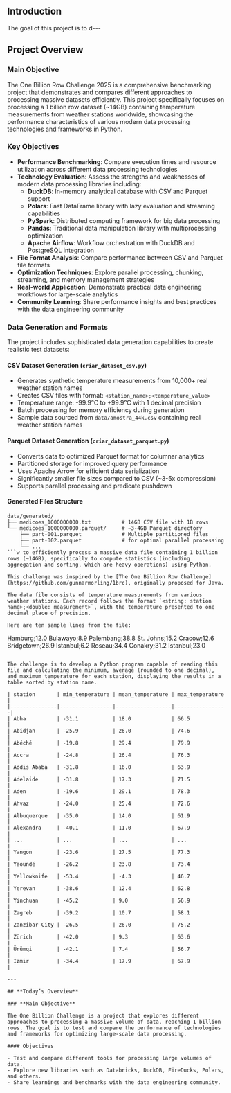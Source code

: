 ## Introduction

The goal of this project is to d---

## **Project Overview**

### **Main Objective**

The One Billion Row Challenge 2025 is a comprehensive benchmarking project that demonstrates and compares different approaches to processing massive datasets efficiently. This project specifically focuses on processing a 1 billion row dataset (~14GB) containing temperature measurements from weather stations worldwide, showcasing the performance characteristics of various modern data processing technologies and frameworks in Python.

### **Key Objectives**

- **Performance Benchmarking**: Compare execution times and resource utilization across different data processing technologies
- **Technology Evaluation**: Assess the strengths and weaknesses of modern data processing libraries including:
  - **DuckDB**: In-memory analytical database with CSV and Parquet support
  - **Polars**: Fast DataFrame library with lazy evaluation and streaming capabilities  
  - **PySpark**: Distributed computing framework for big data processing
  - **Pandas**: Traditional data manipulation library with multiprocessing optimization
  - **Apache Airflow**: Workflow orchestration with DuckDB and PostgreSQL integration
- **File Format Analysis**: Compare performance between CSV and Parquet file formats
- **Optimization Techniques**: Explore parallel processing, chunking, streaming, and memory management strategies
- **Real-world Application**: Demonstrate practical data engineering workflows for large-scale analytics
- **Community Learning**: Share performance insights and best practices with the data engineering community

### **Data Generation and Formats**

The project includes sophisticated data generation capabilities to create realistic test datasets:

#### **CSV Dataset Generation** (`criar_dataset_csv.py`)
- Generates synthetic temperature measurements from 10,000+ real weather station names
- Creates CSV files with format: `<station_name>;<temperature_value>`
- Temperature range: -99.9°C to +99.9°C with 1 decimal precision
- Batch processing for memory efficiency during generation
- Sample data sourced from `data/amostra_44k.csv` containing real weather station names

#### **Parquet Dataset Generation** (`criar_dataset_parquet.py`)
- Converts data to optimized Parquet format for columnar analytics
- Partitioned storage for improved query performance
- Uses Apache Arrow for efficient data serialization
- Significantly smaller file sizes compared to CSV (~3-5x compression)
- Supports parallel processing and predicate pushdown

#### **Generated Files Structure**
```
data/generated/
├── medicoes_1000000000.txt          # 14GB CSV file with 1B rows
└── medicoes_1000000000.parquet/     # ~3-4GB Parquet directory
    ├── part-001.parquet             # Multiple partitioned files
    ├── part-002.parquet             # for optimal parallel processing
    └── ...
```w to efficiently process a massive data file containing 1 billion rows (~14GB), specifically to compute statistics (including aggregation and sorting, which are heavy operations) using Python.

This challenge was inspired by the [The One Billion Row Challenge](https://github.com/gunnarmorling/1brc), originally proposed for Java.

The data file consists of temperature measurements from various weather stations. Each record follows the format `<string: station name>;<double: measurement>`, with the temperature presented to one decimal place of precision.

Here are ten sample lines from the file:

```
Hamburg;12.0
Bulawayo;8.9
Palembang;38.8
St. Johns;15.2
Cracow;12.6
Bridgetown;26.9
Istanbul;6.2
Roseau;34.4
Conakry;31.2
Istanbul;23.0
```

The challenge is to develop a Python program capable of reading this file and calculating the minimum, average (rounded to one decimal), and maximum temperature for each station, displaying the results in a table sorted by station name.

| station       | min_temperature | mean_temperature | max_temperature |
|---------------|-----------------|------------------|-----------------|
| Abha          | -31.1           | 18.0             | 66.5            |
| Abidjan       | -25.9           | 26.0             | 74.6            |
| Abéché        | -19.8           | 29.4             | 79.9            |
| Accra         | -24.8           | 26.4             | 76.3            |
| Addis Ababa   | -31.8           | 16.0             | 63.9            |
| Adelaide      | -31.8           | 17.3             | 71.5            |
| Aden          | -19.6           | 29.1             | 78.3            |
| Ahvaz         | -24.0           | 25.4             | 72.6            |
| Albuquerque   | -35.0           | 14.0             | 61.9            |
| Alexandra     | -40.1           | 11.0             | 67.9            |
| ...           | ...             | ...              | ...             |
| Yangon        | -23.6           | 27.5             | 77.3            |
| Yaoundé       | -26.2           | 23.8             | 73.4            |
| Yellowknife   | -53.4           | -4.3             | 46.7            |
| Yerevan       | -38.6           | 12.4             | 62.8            |
| Yinchuan      | -45.2           | 9.0              | 56.9            |
| Zagreb        | -39.2           | 10.7             | 58.1            |
| Zanzibar City | -26.5           | 26.0             | 75.2            |
| Zürich        | -42.0           | 9.3              | 63.6            |
| Ürümqi        | -42.1           | 7.4              | 56.7            |
| İzmir         | -34.4           | 17.9             | 67.9            |

---

## **Today’s Overview**

### **Main Objective**

The One Billion Challenge is a project that explores different approaches to processing a massive volume of data, reaching 1 billion rows. The goal is to test and compare the performance of technologies and frameworks for optimizing large-scale data processing.

#### Objectives

- Test and compare different tools for processing large volumes of data.
- Explore new libraries such as Databricks, DuckDB, FireDucks, Polars, and others.
- Share learnings and benchmarks with the data engineering community.
